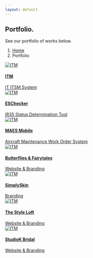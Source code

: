 ```yaml
---
layout: default
--- 
```

 <section class="bg-primary-3-alt text-light">
        <div class="container">
            <div class="row">
                <div class="col">
                    <h1 class="display-2 text-primary-3">Portfolio.</h1>
                    <div class="my-4">
                        <p class="lead text-primary">See our portfolio of works below.</p>
                    </div>
                    <div class="row my-3">
                        <div class="col">
                            <nav aria-label="breadcrumb">
                                <ol class="breadcrumb bg-secondary">
                                    <li class="breadcrumb-item">
                                        <a href="/">Home</a>
                                    </li>
                                    <li class="breadcrumb-item active" aria-current="page">Portfolio</li>
                                </ol>
                            </nav>
                        </div>
                    </div>
                </div>
            </div>
            <div class="row">
                 <div class="col-sm-6 col-lg-4 mb-4 aos-init aos-animate" data-aos="fade-up" data-aos-delay="100">
                        <a href="/portfolio/itm">
                            <img src="/assets/portfolio/itm/description.jpg" alt="ITM" class="rounded mb-3">
                        </a>
                        <a href="/portfolio/itm">
                            <h4 class="mb-1 text-primary-3">ITM</h4>
                            <div class="text-small text-primary">IT ITSM System</div>
                        </a>
                    </div>
                    <div class="col-sm-6 col-lg-4 mb-4 aos-init aos-animate" data-aos="fade-up" data-aos-delay="100">
                        <a href="/portfolio/eschecker">
                            <img src="/assets/portfolio/eschecker/description.jpg" alt="ITM" class="rounded mb-3">
                        </a>
                        <a href="/portfolio/eschecker">
                            <h4 class="mb-1 text-primary-3">ESChecker</h4>
                            <div class="text-small text-primary">IR35 Status Determination Tool</div>
                        </a>
                    </div>
                    <div class="col-sm-6 col-lg-4 mb-4 aos-init aos-animate" data-aos="fade-up" data-aos-delay="100">
                        <a href="/portfolio/maes-mobile">
                            <img src="/assets/portfolio/maes-mobile/description.jpg" alt="ITM" class="rounded mb-3">
                        </a>
                        <a href="/portfolio/maes-mobile">
                            <h4 class="mb-1 text-primary-3">MAES Mobile</h4>
                            <div class="text-small text-primary">Aircraft Maintenance Work Order System</div>
                        </a>
                    </div>
                    <div class="col-sm-6 col-lg-4 mb-4 aos-init aos-animate" data-aos="fade-up" data-aos-delay="100">
                        <a href="/portfolio/butterflies-and-fairytales">
                            <img src="/assets/portfolio/butterflies-and-fairytales/description.jpg" alt="ITM" class="rounded mb-3">
                        </a>
                        <a href="/portfolio/butterflies-and-fairytales">
                            <h4 class="mb-1 text-primary-3">Butterflies & Fairytales</h4>
                            <div class="text-small text-primary">Website & Branding</div>
                        </a>
                    </div>
                    <div class="col-sm-6 col-lg-4 mb-4 aos-init aos-animate" data-aos="fade-up" data-aos-delay="100">
                        <a href="/portfolio/simply-skin">
                            <img src="/assets/portfolio/simply-skin/description.jpg" alt="ITM" class="rounded mb-3">
                        </a>
                        <a href="/portfolio/simply-skin">
                            <h4 class="mb-1 text-primary-3">SimplySkin</h4>
                            <div class="text-small text-primary">Branding</div>
                        </a>
                    </div>
                    <div class="col-sm-6 col-lg-4 mb-4 aos-init aos-animate" data-aos="fade-up" data-aos-delay="100">
                        <a href="/portfolio/the-style-loft">
                            <img src="/assets/portfolio/style-loft/description.jpg" alt="ITM" class="rounded mb-3">
                        </a>
                        <a href="/portfolio/the-style-loft">
                            <h4 class="mb-1 text-primary-3">The Style Loft</h4>
                            <div class="text-small text-primary">Website & Branding</div>
                        </a>
                    </div>
                    <div class="col-sm-6 col-lg-4 mb-4 aos-init aos-animate" data-aos="fade-up" data-aos-delay="100">
                        <a href="/portfolio/studiok-bridal">
                            <img src="/assets/portfolio/studiok-bridal/description.jpg" alt="ITM" class="rounded mb-3">
                        </a>
                        <a href="/portfolio/the-style-loft">
                            <h4 class="mb-1 text-primary-3">StudioK Bridal</h4>
                            <div class="text-small text-primary">Website & Branding</div>
                        </a>
                    </div>
            </div>
        </div>
 </section>